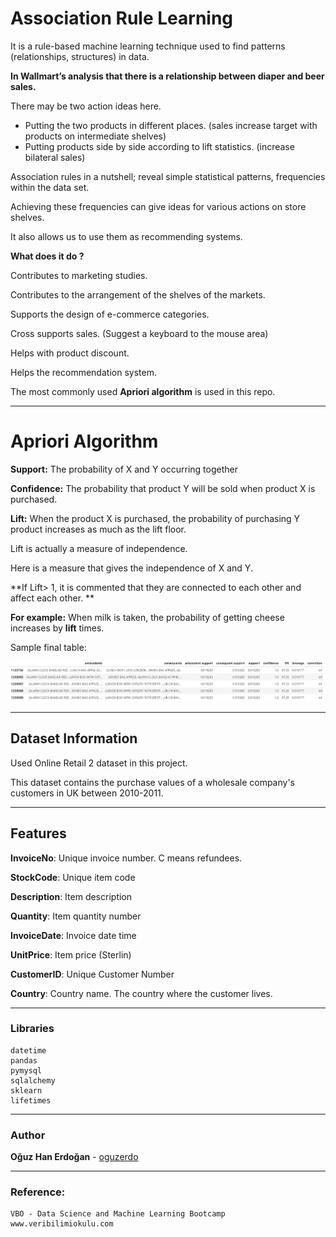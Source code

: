 # Association Rule Learning

It is a rule-based machine learning technique used to find patterns (relationships, structures) in data.

**In Wallmart’s analysis that there is a relationship between diaper and beer sales.**

There may be two action ideas here.

- Putting the two products in different places. (sales increase target with products on intermediate shelves) 
- Putting products side by side according to lift statistics. (increase bilateral sales)

Association rules in a nutshell; reveal simple statistical patterns, frequencies within the data set.

Achieving these frequencies can give ideas for various actions on store shelves.

It also allows us to use them as recommending systems.

**What does it do ?**

Contributes to marketing studies.

Contributes to the arrangement of the shelves of the markets.

Supports the design of e-commerce categories.

Cross supports sales. (Suggest a keyboard to the mouse area)

Helps with product discount.

Helps the recommendation system. 

The most commonly used **Apriori algorithm** is used in this repo. 

---

# **Apriori Algorithm**

**Support:** The probability of X and Y occurring together

**Confidence:** The probability that product Y will be sold when product X is purchased.

**Lift:** When the product X is purchased, the probability of purchasing Y product increases as much as the lift floor.

Lift is actually a measure of independence.

Here is a measure that gives the independence of X and Y.

**If Lift> 1, it is commented that they are connected to each other and affect each other. **

**For example:** When milk is taken, the probability of getting cheese increases by **lift** times.

Sample final table: 

![image-20210511175651004](images/image-20210511175651004.png)

---

## Dataset Information

Used Online Retail 2 dataset in this project.

This dataset contains the purchase values of a wholesale company's customers in UK between 2010-2011.

---

## Features

**InvoiceNo**: Unique invoice number. C means refundees.

**StockCode**: Unique item code

**Description**: Item description

**Quantity**: Item quantity number

**InvoiceDate**: Invoice date time

**UnitPrice**: Item price (Sterlin)

**CustomerID**: Unique Customer Number

**Country**: Country name. The country where the customer lives.

---

### Libraries

```
datetime
pandas
pymysql
sqlalchemy 
sklearn
lifetimes
```

------

### Author

**Oğuz Han Erdoğan** - [oguzerdo](https://github.com/oguzerdo)

------

### Reference:

```
VBO - Data Science and Machine Learning Bootcamp
www.veribilimiokulu.com
```